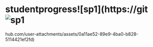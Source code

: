 # studentprogress![sp1](https://git![sp1](https://github.com/user-attachments/assets/2dd93051-53ea-47ad-bdcc-c9951bdc4d68)
hub.com/user-attachments/assets/0a11ae52-89e9-4ba0-b828-5114421ef2fd)
